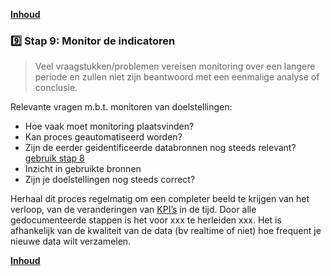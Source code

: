 **[Inhoud](ToC.md)**

### :nine: Stap 9: Monitor de indicatoren 

> Veel vraagstukken/problemen vereisen monitoring over een langere periode en zullen niet zijn beantwoord met een eenmalige analyse of conclusie. 

Relevante vragen m.b.t. monitoren van doelstellingen:

+ Hoe vaak moet monitoring plaatsvinden?
+ Kan proces geautomatiseerd worden? 
+ Zijn de eerder geidentificeerde databronnen nog steeds relevant? [gebruik stap 8](stap_8.md)
+ Inzicht in gebruikte bronnen 
+ Zijn je doelstellingen nog steeds correct?

Herhaal dit proces regelmatig om een completer beeld te krijgen van het verloop, van de veranderingen van [KPI’s](KPI.md) in de tijd. 
Door alle gedocumenteerde stappen is het voor xxx te herleiden xxx.
Het is afhankelijk van de kwaliteit van de data (bv realtime of niet) hoe frequent je nieuwe data wilt verzamelen.

**[Inhoud](ToC.md)**
